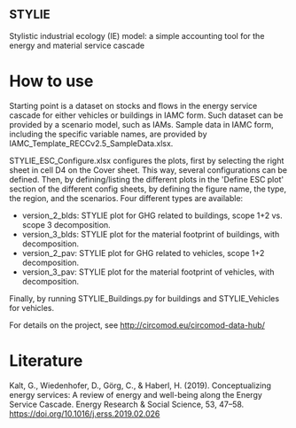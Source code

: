 ## STYLIE
Stylistic industrial ecology (IE) model: a simple accounting tool for the energy and material service cascade 

# How to use
Starting point is a dataset on stocks and flows in the energy service cascade for either vehicles or buildings in IAMC form. Such dataset can be provided by a scenario model, such as IAMs.
Sample data in IAMC form, including the specific variable names, are provided by IAMC_Template_RECCv2.5_SampleData.xlsx.

STYLIE_ESC_Configure.xlsx configures the plots, first by selecting the right sheet in cell D4 on the Cover sheet. This way, several configurations can be defined. 
Then, by defining/listing the different plots in the 'Define ESC plot' section of the different config sheets, by defining the figure name, the type, the region, and the scenarios.
Four different types are available:
+ version_2_blds: STYLIE plot for GHG related to buildings, scope 1+2 vs. scope 3 decomposition.
+ version_3_blds: STYLIE plot for the material footprint of buildings, with decomposition.
+ version_2_pav: STYLIE plot for GHG related to vehicles, scope 1+2 decomposition.
+ version_3_pav: STYLIE plot for the material footprint of vehicles, with decomposition.

Finally, by running STYLIE_Buildings.py for buildings and STYLIE_Vehicles for vehicles.

For details on the project, see http://circomod.eu/circomod-data-hub/

# Literature
Kalt, G., Wiedenhofer, D., Görg, C., & Haberl, H. (2019). Conceptualizing energy services: A review of energy and well-being along the Energy Service Cascade. Energy Research & Social Science, 53, 47–58. https://doi.org/10.1016/j.erss.2019.02.026



